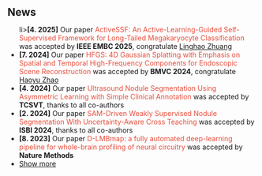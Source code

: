 <h1 id="news"></h1>

<h2 style="margin: 30px 0px 10px;">News</h2>

<ul>
li><strong>[4. 2025]</strong> Our paper <span style="color:#e74d3c">ActiveSSF: An Active-Learning-Guided Self-Supervised Framework for Long-Tailed Megakaryocyte Classification</span> was accepted by <strong>IEEE EMBC 2025</strong>, congratulate <span style="color:#e74d3c"><a href="">Linghao Zhuang</a></span></li>
<li><strong>[7. 2024]</strong> Our paper <span style="color:#e74d3c">HFGS: 4D Gaussian Splatting with Emphasis on Spatial and Temporal High-Frequency Components for Endoscopic Scene Reconstruction</span> was accepted by <strong>BMVC 2024</strong>, congratulate <span style="color:#e74d3c"><a href="https://zhaohaoyu376.github.io/">Haoyu Zhao</a></span></li>
<li><strong>[4. 2024]</strong> Our paper <span style="color:#e74d3c">Ultrasound Nodule Segmentation Using Asymmetric Learning with Simple Clinical Annotation</span> was accepted by <strong>TCSVT</strong>, thanks to all co-authors</li>
<li><strong>[2. 2024]</strong> Our paper <span style="color:#e74d3c">SAM-Driven Weakly Supervised Nodule Segmentation With Uncertainty-Aware Cross Teaching</span> was accepted by <strong>ISBI 2024</strong>, thanks to all co-authors</li>
<li><strong>[8. 2023]</strong> Our paper <span style="color:#e74d3c">D-LMBmap: a fully automated deep-learning pipeline for whole-brain profiling of neural circuitry</span> was accepted by <strong>Nature Methods</strong></li>
<li> <a href="javascript:toggle_vis('newsmore')">Show more</a> </li>

<div id="newsmore" style="display:none">
<!-- <li><strong>[SEP. 2023]</strong> The BeMAGIC Final Event will be held between 14-15 December 2023 at <span style="color:#e74d3c"><a href="https://www.uab.cat/web/universitat-autonoma-de-barcelona-1345467954774.html">UAB</a></span>, Barcelona, Spain.</li>	
<li><strong>[AUG. 2023]</strong> <a href="https://song-chen1.github.io/">Personal Homepage</a>, I will begin to upload some built-by-myself softwares and scripts to the <span style="color:#e74d3c"><a href="https://github.com/song-chen1/">GitHub</a></span> to help this community.</li>
<li><strong>[AUG. 2023]</strong> I will participate in the upcoming 13th Joint European Magnetic Symposia <a href="https://www.jems2023.es/">JEMS2023</a>, in the form of poster presentation with the title <span style="color:#e74d3c"><a href="./assets/files/JEMS2023_Song">Reversible magneto-Ionic effect in crystallized W-CoFeB-MgO-HfO2 ultra-thin films with perpendicular anisotropy.</a></span></li>
<li><strong>[JUN. 2023]</strong> Secondment at the institute <a href="https://www.imm.cnr.it/">CNR-IMM</a>, in collarboartion with professor <span style="color:#e74d3c"><a href="https://www.mdm.imm.cnr.it/users/lamperti-alessio">Alessio Lamperti.</a></span></li>
<li><strong>[DEC. 2022]</strong> Secondment at the  <a href="https://www.aalto.fi/en/department-of-applied-physics">department Applied Physics of Aalto University</a>, in collarboartion with professor <span style="color:#e74d3c"><a href="https://www.aalto.fi/en/people/sebastiaan-van-dijken">Sebastiaan van Dijken.</a></span></li>
<li><strong>[JUN. 2022]</strong> Secondment at the  <a href="https://www.aalto.fi/en/department-of-applied-physics">department Applied Physics of Aalto University</a>, in collarboartion with professor <span style="color:#e74d3c"><a href="https://www.aalto.fi/en/people/sebastiaan-van-dijken">Sebastiaan van Dijken.</a></span></li>
<li><strong>[JUN. 2021]</strong> Join the <a href="https://www.spin-ion.com/">Spin-Ion Technologies</a>, involved in the <a href="https://bemagic-etn.eu/">BeMAGIC</a> program (Marie Sklodowska-Curie European Training Network).</li> -->
</div>
</ul>
